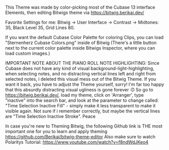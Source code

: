 This Theme was made by color-picking most of the Cubase 13 interface Elements, then editing Bitwigs theme via https://bitwig.berikai.dev/ 

Favorite Settings for me: Bitwig -> User Interface -> Contrast -> Midtones: 35, Black Level 35, Grid Lines 80. 

If you want the default Cubase Color Palette for coloring Clips, you can load "Sternenherz Cubase Colors.png" inside of Bitwig (There's a little button next to the current color palette inside Bitwigs Inspector, where you can load custom images.)

IMPORTANT NOTE ABOUT THE PIANO ROLL NOTE HIGHLIGHTING: Since Cubase does not have any kind of visual background-light-highlighting, when selecting notes, and no distracting vertical lines left and right from selected notes, i deleted this visual mess out of the Bitwig Theme. If you want it back, you have to adjust the Theme yourself, sorry! I'm far too happy that this absurdly distracting visual ugliness is gone forever :D So go to https://bitwig.berikai.dev/, load my theme, click on 'Arranger', type "inactive" into the search bar, and look at the parameter to change called: "Time Selection Inactive Fill" - simply make it less transparent to make it visible again. Not sure if i remember correctly, but maybe the vertical lines are "Time Selection Inactive Stroke". Peace

In case you're new to Theming Bitwig, the following Github link is THE most important one for you to learn and apply theming https://github.com/Berikai/bitwig-theme-editor 
Also make sure to watch Polaritys Tutorial: https://www.youtube.com/watch?v=f8ndWdJKeo4
